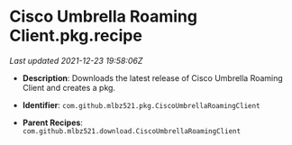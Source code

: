 # Cisco Umbrella Roaming Client.pkg.recipe

_Last updated 2021-12-23 19:58:06Z_

- **Description**: Downloads the latest release of Cisco Umbrella Roaming Client and creates a pkg.

- **Identifier**: `com.github.mlbz521.pkg.CiscoUmbrellaRoamingClient`

- **Parent Recipes**: `com.github.mlbz521.download.CiscoUmbrellaRoamingClient`